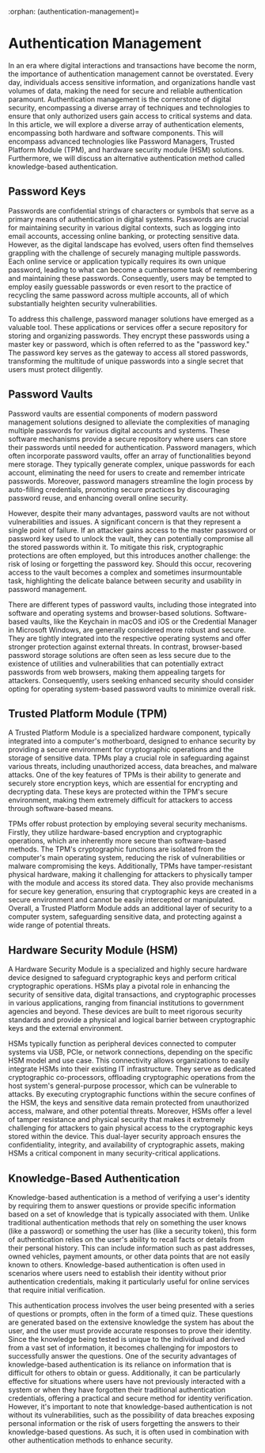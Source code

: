 :orphan:
(authentication-management)=

# Authentication Management

In an era where digital interactions and transactions have become the norm, the importance of authentication management cannot be overstated. Every day, individuals access sensitive information, and organizations handle vast volumes of data, making the need for secure and reliable authentication paramount. Authentication management is the cornerstone of digital security, encompassing a diverse array of techniques and technologies to ensure that only authorized users gain access to critical systems and data. In this article, we will explore a diverse array of authentication elements, encompassing both hardware and software components. This will encompass advanced technologies like Password Managers, Trusted Platform Module (TPM), and hardware security module (HSM) solutions. Furthermore, we will discuss an alternative authentication method called knowledge-based authentication.

## Password Keys

Passwords are confidential strings of characters or symbols that serve as a primary means of authentication in digital systems. Passwords are crucial for maintaining security in various digital contexts, such as logging into email accounts, accessing online banking, or protecting sensitive data. However, as the digital landscape has evolved, users often find themselves grappling with the challenge of securely managing multiple passwords. Each online service or application typically requires its own unique password, leading to what can become a cumbersome task of remembering and maintaining these passwords. Consequently, users may be tempted to employ easily guessable passwords or even resort to the practice of recycling the same password across multiple accounts, all of which substantially heighten security vulnerabilities.

To address this challenge, password manager solutions have emerged as a valuable tool. These applications or services offer a secure repository for storing and organizing passwords. They encrypt these passwords using a master key or password, which is often referred to as the "password key." The password key serves as the gateway to access all stored passwords, transforming the multitude of unique passwords into a single secret that users must protect diligently. 

## Password Vaults

Password vaults are essential components of modern password management solutions designed to alleviate the complexities of managing multiple passwords for various digital accounts and systems. These software mechanisms provide a secure repository where users can store their passwords until needed for authentication. Password managers, which often incorporate password vaults, offer an array of functionalities beyond mere storage. They typically generate complex, unique passwords for each account, eliminating the need for users to create and remember intricate passwords. Moreover, password managers streamline the login process by auto-filling credentials, promoting secure practices by discouraging password reuse, and enhancing overall online security.

However, despite their many advantages, password vaults are not without vulnerabilities and issues. A significant concern is that they represent a single point of failure. If an attacker gains access to the master password or password key used to unlock the vault, they can potentially compromise all the stored passwords within it. To mitigate this risk, cryptographic protections are often employed, but this introduces another challenge: the risk of losing or forgetting the password key. Should this occur, recovering access to the vault becomes a complex and sometimes insurmountable task, highlighting the delicate balance between security and usability in password management.

There are different types of password vaults, including those integrated into software and operating systems and browser-based solutions. Software-based vaults, like the Keychain in macOS and iOS or the Credential Manager in Microsoft Windows, are generally considered more robust and secure. They are tightly integrated into the respective operating systems and offer stronger protection against external threats. In contrast, browser-based password storage solutions are often seen as less secure due to the existence of utilities and vulnerabilities that can potentially extract passwords from web browsers, making them appealing targets for attackers. Consequently, users seeking enhanced security should consider opting for operating system-based password vaults to minimize overall risk.

## Trusted Platform Module (TPM)

A Trusted Platform Module is a specialized hardware component, typically integrated into a computer's motherboard, designed to enhance security by providing a secure environment for cryptographic operations and the storage of sensitive data. TPMs play a crucial role in safeguarding against various threats, including unauthorized access, data breaches, and malware attacks. One of the key features of TPMs is their ability to generate and securely store encryption keys, which are essential for encrypting and decrypting data. These keys are protected within the TPM's secure environment, making them extremely difficult for attackers to access through software-based means.

TPMs offer robust protection by employing several security mechanisms. Firstly, they utilize hardware-based encryption and cryptographic operations, which are inherently more secure than software-based methods. The TPM's cryptographic functions are isolated from the computer's main operating system, reducing the risk of vulnerabilities or malware compromising the keys. Additionally, TPMs have tamper-resistant physical hardware, making it challenging for attackers to physically tamper with the module and access its stored data. They also provide mechanisms for secure key generation, ensuring that cryptographic keys are created in a secure environment and cannot be easily intercepted or manipulated. Overall, a Trusted Platform Module adds an additional layer of security to a computer system, safeguarding sensitive data, and protecting against a wide range of potential threats.

## Hardware Security Module (HSM)

A Hardware Security Module is a specialized and highly secure hardware device designed to safeguard cryptographic keys and perform critical cryptographic operations. HSMs play a pivotal role in enhancing the security of sensitive data, digital transactions, and cryptographic processes in various applications, ranging from financial institutions to government agencies and beyond. These devices are built to meet rigorous security standards and provide a physical and logical barrier between cryptographic keys and the external environment. 

HSMs typically function as peripheral devices connected to computer systems via USB, PCIe, or network connections, depending on the specific HSM model and use case. This connectivity allows organizations to easily integrate HSMs into their existing IT infrastructure. They serve as dedicated cryptographic co-processors, offloading cryptographic operations from the host system's general-purpose processor, which can be vulnerable to attacks. By executing cryptographic functions within the secure confines of the HSM, the keys and sensitive data remain protected from unauthorized access, malware, and other potential threats. Moreover, HSMs offer a level of tamper resistance and physical security that makes it extremely challenging for attackers to gain physical access to the cryptographic keys stored within the device. This dual-layer security approach ensures the confidentiality, integrity, and availability of cryptographic assets, making HSMs a critical component in many security-critical applications.

## Knowledge-Based Authentication

Knowledge-based authentication is a method of verifying a user's identity by requiring them to answer questions or provide specific information based on a set of knowledge that is typically associated with them. Unlike traditional authentication methods that rely on something the user knows (like a password) or something the user has (like a security token), this form of authentication relies on the user's ability to recall facts or details from their personal history. This can include information such as past addresses, owned vehicles, payment amounts, or other data points that are not easily known to others. Knowledge-based authentication is often used in scenarios where users need to establish their identity without prior authentication credentials, making it particularly useful for online services that require initial verification.

This authentication process involves the user being presented with a series of questions or prompts, often in the form of a timed quiz. These questions are generated based on the extensive knowledge the system has about the user, and the user must provide accurate responses to prove their identity. Since the knowledge being tested is unique to the individual and derived from a vast set of information, it becomes challenging for impostors to successfully answer the questions. One of the security advantages of knowledge-based authentication is its reliance on information that is difficult for others to obtain or guess. Additionally, it can be particularly effective for situations where users have not previously interacted with a system or when they have forgotten their traditional authentication credentials, offering a practical and secure method for identity verification. However, it's important to note that knowledge-based authentication is not without its vulnerabilities, such as the possibility of data breaches exposing personal information or the risk of users forgetting the answers to their knowledge-based questions. As such, it is often used in combination with other authentication methods to enhance security.